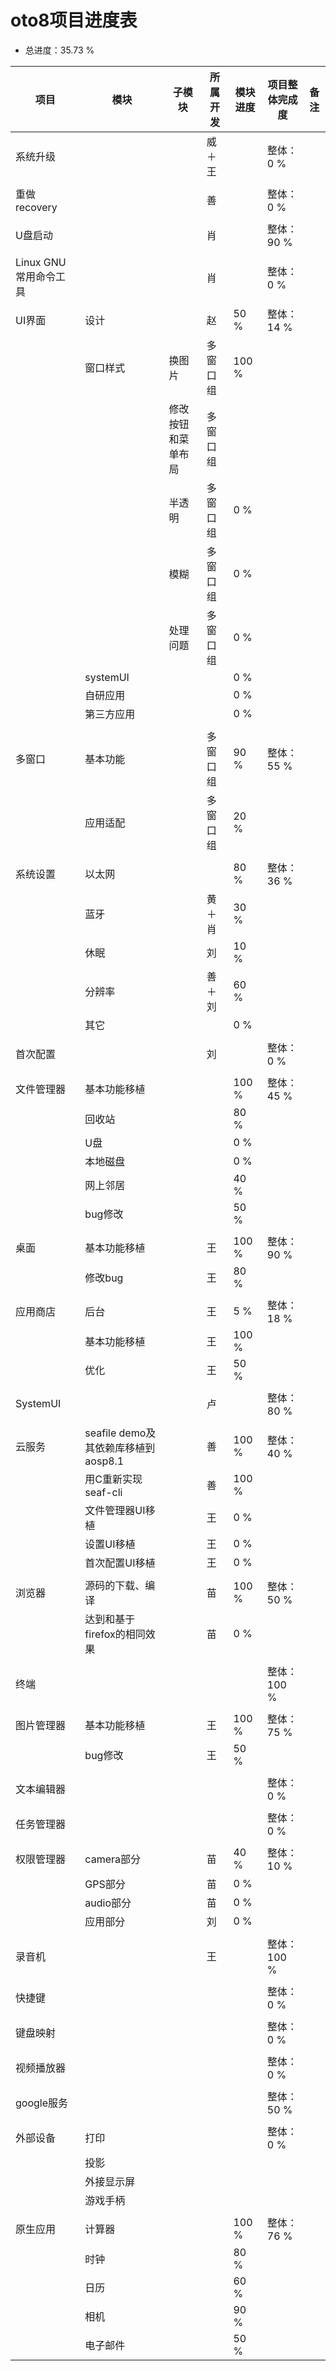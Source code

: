 # oto8项目进度表

- 总进度：35.73 %

项目|模块|子模块|所属开发|模块进度|项目整体完成度|备注
-----|-----|-----|-----|-----|-----|-----
系统升级|||威＋王||整体：0 %|
||||||
重做recovery|||善||整体：0 %|
||||||
U盘启动|||肖||整体：90 %|
||||||
Linux GNU常用命令工具|||肖||整体：0 %|
||||||
UI界面|设计||赵|50 %|整体：14 %|
||窗口样式|换图片|多窗口组|100 %||
|||修改按钮和菜单布局|多窗口组|||
|||半透明|多窗口组|0 %||
|||模糊|多窗口组|0 %||
|||处理问题|多窗口组|0 %||
||systemUI|||0 %||
||自研应用|||0 %||
||第三方应用|||0 %||
|||||||
多窗口|基本功能||多窗口组|90 %|整体：55 %|
||应用适配||多窗口组|20 %||
|||||||
系统设置|以太网|||80 %|整体：36 %|
||蓝牙||黄＋肖|30 %||
||休眠||刘|10 %||
||分辨率||善＋刘|60 %||
||其它|||0 %||
||||||
首次配置|||刘||整体：0 %|
||||||
文件管理器|基本功能移植|||100 %|整体：45 %|
||回收站|||80 %||
||U盘|||0 %||
||本地磁盘|||0 %||
||网上邻居|||40 %||
||bug修改|||50 %||
||||||
桌面|基本功能移植||王|100 %|整体：90 %|
||修改bug||王|80 %||
||||||
应用商店|后台||王|5 %|整体：18 %|
||基本功能移植||王|100 %||
||优化||王|50 %||
||||||
SystemUI|||卢||整体：80 %|
||||||
云服务|seafile demo及其依赖库移植到aosp8.1||善|100 %|整体：40 %|
||用C重新实现seaf-cli||善|100 %||
||文件管理器UI移植||王|0 %||
||设置UI移植||王|0 %||
||首次配置UI移植||王|0 %||
|||||||
浏览器|源码的下载、编译||苗|100 %|整体：50 %|
||达到和基于firefox的相同效果||苗|0 %||
||||||
终端|||||整体：100 %|
||||||
图片管理器|基本功能移植||王|100 %|整体：75 %|
||bug修改||王|50 %||
||||||
文本编辑器|||||整体：0 %|
||||||
任务管理器|||||整体：0 %|
||||||
权限管理器|camera部分||苗|40 %|整体：10 %|
||GPS部分||苗|0 %||
||audio部分||苗|0 %|
||应用部分||刘|0 %|
||||||
录音机|||王||整体：100 %|
||||||
快捷键|||||整体：0 %|
||||||
键盘映射|||||整体：0 %|
||||||
视频播放器|||||整体：0 %|
||||||
google服务|||||整体：50 %|
||||||
外部设备|打印||||整体：0 %|
||投影|||||
||外接显示屏|||||
||游戏手柄|||||
||||||
原生应用|计算器|||100 %|整体：76 %|
||时钟|||80 %||
||日历|||60 %||
||相机|||90 %||
||电子邮件|||50 %||
